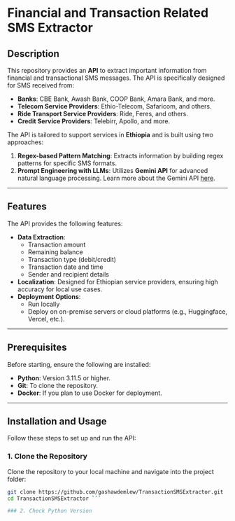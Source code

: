 # Financial and Transaction Related SMS Extractor

## Description

This repository provides an **API** to extract important information from financial and transactional SMS messages. The API is specifically designed for SMS received from:

- **Banks**: CBE Bank, Awash Bank, COOP Bank, Amara Bank, and more.
- **Telecom Service Providers**: Ethio-Telecom, Safaricom, and others.
- **Ride Transport Service Providers**: Ride, Feres, and others.
- **Credit Service Providers**: Telebirr, Apollo, and more.

The API is tailored to support services in **Ethiopia** and is built using two approaches:

1. **Regex-based Pattern Matching**: Extracts information by building regex patterns for specific SMS formats.
2. **Prompt Engineering with LLMs**: Utilizes **Gemini API** for advanced natural language processing. Learn more about the Gemini API [here](https://ai.google.dev/gemini-api/docs?_gl=1*m1rf45*_ga*MTIyMzI1NTA1MS4xNzM5NTc2MDIw*_ga_P1DBVKWT6V*MTczOTU3NjAyMC4xLjEuMTczOTU3NjAzMS40OS4wLjExOTQzNDc4NjA.).

---

## Features

The API provides the following features:

- **Data Extraction**:
  - Transaction amount
  - Remaining balance
  - Transaction type (debit/credit)
  - Transaction date and time
  - Sender and recipient details
- **Localization**: Designed for Ethiopian service providers, ensuring high accuracy for local use cases.
- **Deployment Options**:
  - Run locally
  - Deploy on on-premise servers or cloud platforms (e.g., Huggingface, Vercel, etc.).

---

## Prerequisites

Before starting, ensure the following are installed:

- **Python**: Version 3.11.5 or higher.
- **Git**: To clone the repository.
- **Docker**: If you plan to use Docker for deployment.

---

## Installation and Usage

Follow these steps to set up and run the API:

### 1. Clone the Repository

Clone the repository to your local machine and navigate into the project folder:

```bash
git clone https://github.com/gashawdemlew/TransactionSMSExtractor.git
cd TransactionSMSExtractor ```

### 2. Check Python Version
